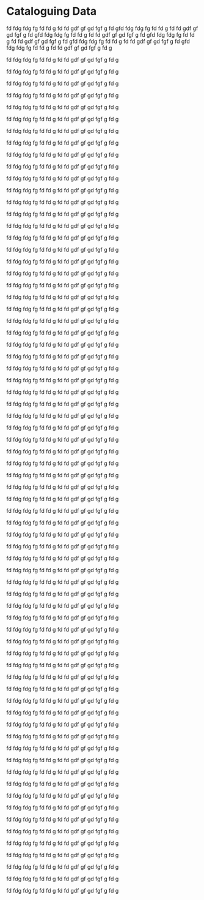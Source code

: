 # Cataloguing Data

fd
fdg
fdg
fg
fd
fd
g
fd
fd
gdf
gf
gd
fgf
g
fd
gfd
fdg
fdg
fg
fd
fd
g
fd
fd
gdf
gf
gd
fgf
g
fd
gfd
fdg
fdg
fg
fd
fd
g
fd
fd
gdf
gf
gd
fgf
g
fd
gfd
fdg
fdg
fg
fd
fd
g
fd
fd
gdf
gf
gd
fgf
g
fd
gfd
fdg
fdg
fg
fd
fd
g
fd
fd
gdf
gf
gd
fgf
g
fd
gfd
fdg
fdg
fg
fd
fd
g
fd
fd
gdf
gf
gd
fgf
g
fd
g

fd
fdg
fdg
fg
fd
fd
g
fd
fd
gdf
gf
gd
fgf
g
fd
g

fd
fdg
fdg
fg
fd
fd
g
fd
fd
gdf
gf
gd
fgf
g
fd
g

fd
fdg
fdg
fg
fd
fd
g
fd
fd
gdf
gf
gd
fgf
g
fd
g

fd
fdg
fdg
fg
fd
fd
g
fd
fd
gdf
gf
gd
fgf
g
fd
g

fd
fdg
fdg
fg
fd
fd
g
fd
fd
gdf
gf
gd
fgf
g
fd
g

fd
fdg
fdg
fg
fd
fd
g
fd
fd
gdf
gf
gd
fgf
g
fd
g

fd
fdg
fdg
fg
fd
fd
g
fd
fd
gdf
gf
gd
fgf
g
fd
g

fd
fdg
fdg
fg
fd
fd
g
fd
fd
gdf
gf
gd
fgf
g
fd
g

fd
fdg
fdg
fg
fd
fd
g
fd
fd
gdf
gf
gd
fgf
g
fd
g

fd
fdg
fdg
fg
fd
fd
g
fd
fd
gdf
gf
gd
fgf
g
fd
g

fd
fdg
fdg
fg
fd
fd
g
fd
fd
gdf
gf
gd
fgf
g
fd
g

fd
fdg
fdg
fg
fd
fd
g
fd
fd
gdf
gf
gd
fgf
g
fd
g

fd
fdg
fdg
fg
fd
fd
g
fd
fd
gdf
gf
gd
fgf
g
fd
g

fd
fdg
fdg
fg
fd
fd
g
fd
fd
gdf
gf
gd
fgf
g
fd
g

fd
fdg
fdg
fg
fd
fd
g
fd
fd
gdf
gf
gd
fgf
g
fd
g

fd
fdg
fdg
fg
fd
fd
g
fd
fd
gdf
gf
gd
fgf
g
fd
g

fd
fdg
fdg
fg
fd
fd
g
fd
fd
gdf
gf
gd
fgf
g
fd
g

fd
fdg
fdg
fg
fd
fd
g
fd
fd
gdf
gf
gd
fgf
g
fd
g

fd
fdg
fdg
fg
fd
fd
g
fd
fd
gdf
gf
gd
fgf
g
fd
g

fd
fdg
fdg
fg
fd
fd
g
fd
fd
gdf
gf
gd
fgf
g
fd
g

fd
fdg
fdg
fg
fd
fd
g
fd
fd
gdf
gf
gd
fgf
g
fd
g

fd
fdg
fdg
fg
fd
fd
g
fd
fd
gdf
gf
gd
fgf
g
fd
g

fd
fdg
fdg
fg
fd
fd
g
fd
fd
gdf
gf
gd
fgf
g
fd
g

fd
fdg
fdg
fg
fd
fd
g
fd
fd
gdf
gf
gd
fgf
g
fd
g

fd
fdg
fdg
fg
fd
fd
g
fd
fd
gdf
gf
gd
fgf
g
fd
g

fd
fdg
fdg
fg
fd
fd
g
fd
fd
gdf
gf
gd
fgf
g
fd
g

fd
fdg
fdg
fg
fd
fd
g
fd
fd
gdf
gf
gd
fgf
g
fd
g

fd
fdg
fdg
fg
fd
fd
g
fd
fd
gdf
gf
gd
fgf
g
fd
g

fd
fdg
fdg
fg
fd
fd
g
fd
fd
gdf
gf
gd
fgf
g
fd
g

fd
fdg
fdg
fg
fd
fd
g
fd
fd
gdf
gf
gd
fgf
g
fd
g

fd
fdg
fdg
fg
fd
fd
g
fd
fd
gdf
gf
gd
fgf
g
fd
g

fd
fdg
fdg
fg
fd
fd
g
fd
fd
gdf
gf
gd
fgf
g
fd
g

fd
fdg
fdg
fg
fd
fd
g
fd
fd
gdf
gf
gd
fgf
g
fd
g

fd
fdg
fdg
fg
fd
fd
g
fd
fd
gdf
gf
gd
fgf
g
fd
g

fd
fdg
fdg
fg
fd
fd
g
fd
fd
gdf
gf
gd
fgf
g
fd
g

fd
fdg
fdg
fg
fd
fd
g
fd
fd
gdf
gf
gd
fgf
g
fd
g

fd
fdg
fdg
fg
fd
fd
g
fd
fd
gdf
gf
gd
fgf
g
fd
g

fd
fdg
fdg
fg
fd
fd
g
fd
fd
gdf
gf
gd
fgf
g
fd
g

fd
fdg
fdg
fg
fd
fd
g
fd
fd
gdf
gf
gd
fgf
g
fd
g

fd
fdg
fdg
fg
fd
fd
g
fd
fd
gdf
gf
gd
fgf
g
fd
g

fd
fdg
fdg
fg
fd
fd
g
fd
fd
gdf
gf
gd
fgf
g
fd
g

fd
fdg
fdg
fg
fd
fd
g
fd
fd
gdf
gf
gd
fgf
g
fd
g

fd
fdg
fdg
fg
fd
fd
g
fd
fd
gdf
gf
gd
fgf
g
fd
g

fd
fdg
fdg
fg
fd
fd
g
fd
fd
gdf
gf
gd
fgf
g
fd
g

fd
fdg
fdg
fg
fd
fd
g
fd
fd
gdf
gf
gd
fgf
g
fd
g

fd
fdg
fdg
fg
fd
fd
g
fd
fd
gdf
gf
gd
fgf
g
fd
g

fd
fdg
fdg
fg
fd
fd
g
fd
fd
gdf
gf
gd
fgf
g
fd
g

fd
fdg
fdg
fg
fd
fd
g
fd
fd
gdf
gf
gd
fgf
g
fd
g

fd
fdg
fdg
fg
fd
fd
g
fd
fd
gdf
gf
gd
fgf
g
fd
g

fd
fdg
fdg
fg
fd
fd
g
fd
fd
gdf
gf
gd
fgf
g
fd
g

fd
fdg
fdg
fg
fd
fd
g
fd
fd
gdf
gf
gd
fgf
g
fd
g

fd
fdg
fdg
fg
fd
fd
g
fd
fd
gdf
gf
gd
fgf
g
fd
g

fd
fdg
fdg
fg
fd
fd
g
fd
fd
gdf
gf
gd
fgf
g
fd
g

fd
fdg
fdg
fg
fd
fd
g
fd
fd
gdf
gf
gd
fgf
g
fd
g

fd
fdg
fdg
fg
fd
fd
g
fd
fd
gdf
gf
gd
fgf
g
fd
g

fd
fdg
fdg
fg
fd
fd
g
fd
fd
gdf
gf
gd
fgf
g
fd
g

fd
fdg
fdg
fg
fd
fd
g
fd
fd
gdf
gf
gd
fgf
g
fd
g

fd
fdg
fdg
fg
fd
fd
g
fd
fd
gdf
gf
gd
fgf
g
fd
g

fd
fdg
fdg
fg
fd
fd
g
fd
fd
gdf
gf
gd
fgf
g
fd
g

fd
fdg
fdg
fg
fd
fd
g
fd
fd
gdf
gf
gd
fgf
g
fd
g

fd
fdg
fdg
fg
fd
fd
g
fd
fd
gdf
gf
gd
fgf
g
fd
g

fd
fdg
fdg
fg
fd
fd
g
fd
fd
gdf
gf
gd
fgf
g
fd
g

fd
fdg
fdg
fg
fd
fd
g
fd
fd
gdf
gf
gd
fgf
g
fd
g

fd
fdg
fdg
fg
fd
fd
g
fd
fd
gdf
gf
gd
fgf
g
fd
g

fd
fdg
fdg
fg
fd
fd
g
fd
fd
gdf
gf
gd
fgf
g
fd
g

fd
fdg
fdg
fg
fd
fd
g
fd
fd
gdf
gf
gd
fgf
g
fd
g

fd
fdg
fdg
fg
fd
fd
g
fd
fd
gdf
gf
gd
fgf
g
fd
g

fd
fdg
fdg
fg
fd
fd
g
fd
fd
gdf
gf
gd
fgf
g
fd
g

fd
fdg
fdg
fg
fd
fd
g
fd
fd
gdf
gf
gd
fgf
g
fd
g

fd
fdg
fdg
fg
fd
fd
g
fd
fd
gdf
gf
gd
fgf
g
fd
g

fd
fdg
fdg
fg
fd
fd
g
fd
fd
gdf
gf
gd
fgf
g
fd
g
